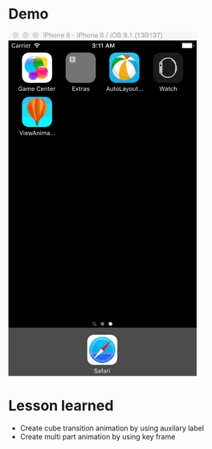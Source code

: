 # Demo

![](https://github.com/oldtrafford91/ViewAnimationInPractice/blob/master/screenshot/Screenshot.gif?raw=true)

# Lesson learned

- Create cube transition animation by using auxilary label
- Create multi part animation by using key frame 

